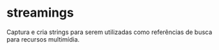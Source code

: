 # streamings
Captura e cria strings para serem utilizadas como referências de busca para recursos multimídia.
